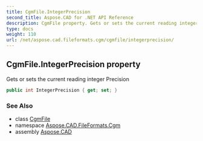 ```yaml
---
title: CgmFile.IntegerPrecision
second_title: Aspose.CAD for .NET API Reference
description: CgmFile property. Gets or sets the current reading integer Precision
type: docs
weight: 110
url: /net/aspose.cad.fileformats.cgm/cgmfile/integerprecision/
---
```

## CgmFile.IntegerPrecision property

Gets or sets the current reading integer Precision

```csharp
public int IntegerPrecision { get; set; }
```

### See Also

* class [CgmFile](../)
* namespace [Aspose.CAD.FileFormats.Cgm](../../cgmfile/)
* assembly [Aspose.CAD](../../../)


